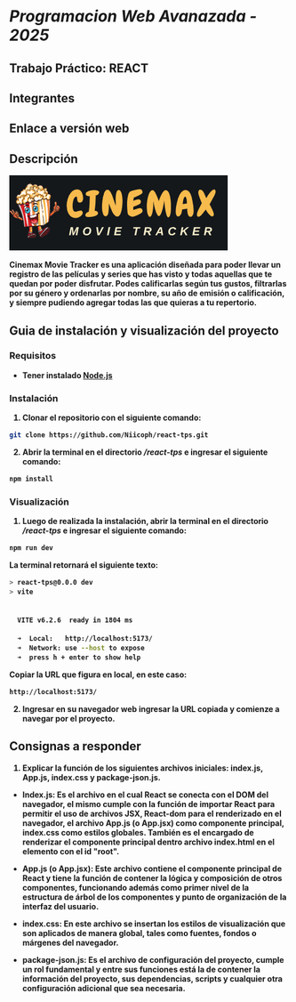 # ***Programacion Web Avanazada - 2025***

## <strong>Trabajo Práctico: REACT
<!-- Pendientes más capturas de pantallas (7) d) Agregar capturas de pantalla)-->

## Integrantes
<!-- Pide "carátula con los datos de los miembros del grupo" ¿?

- [FAI-3169] Benitez, Franco Fabian
- [FAI-4594] Pesce, Matías Nicolás
- [FAI-3220] Reyes Castelló, José Vicente

-->

## Enlace a versión web 

<!-- TBA
- https://********.vercel.app/
-->

## Descripción

<img src="\src\assets\ReadmeIMGs\LogoRdme.png" alt="logo Cinemax">

Cinemax Movie Tracker es una aplicación diseñada para poder llevar un registro de las películas y series que has visto y todas aquellas que te quedan por poder disfrutar. Podes calificarlas según tus gustos, filtrarlas por su género y ordenarlas por nombre, su año de emisión o calificación, y siempre pudiendo agregar todas las que quieras a tu repertorio.



## Guia de instalación y visualización del proyecto
### Requisitos

- Tener instalado [Node.js](https://nodejs.org/) <!-- <img src="\src\assets\ReadmeIMGs\NodeRdme.png" alt="Node" width="60" height="55"> -->

### Instalación

1) Clonar el repositorio con el siguiente comando:

```bash
git clone https://github.com/Niicoph/react-tps.git
```

2) Abrir la terminal en el directorio _/react-tps_ e ingresar el siguiente comando:

```bash
npm install
```

### Visualización

1) Luego de realizada la instalación, abrir la terminal en el directorio _/react-tps_ e ingresar el siguiente comando:

```bash
npm run dev
```

La terminal retornará el siguiente texto:
```bash
> react-tps@0.0.0 dev
> vite


  VITE v6.2.6  ready in 1804 ms

  ➜  Local:   http://localhost:5173/
  ➜  Network: use --host to expose
  ➜  press h + enter to show help
```

Copiar la URL que figura en local, en este caso:
```bash
http://localhost:5173/
```

2) Ingresar en su navegador web ingresar la URL copiada y comienze a navegar por el proyecto.


## Consignas a responder

1) **Explicar la función de los siguientes archivos iniciales: index.js, App.js, index.css y package-json.js.**

- Index.js: Es el archivo en el cual React se conecta con el DOM del navegador, el mismo cumple con la función de importar React para permitir el uso de archivos JSX, React-dom para el renderizado en el navegador, el archivo App.js (o App.jsx) como componente principal, index.css como estilos globales. También es el encargado de renderizar el componente principal dentro archivo index.html en el elemento con el id "root".

- App.js (o App.jsx): Este archivo contiene el componente principal de React y tiene la función de contener la lógica y composición de otros componentes, funcionando además como primer nivel de la estructura de árbol de los componentes y punto de organización de la interfaz del usuario.

- index.css: En este archivo se insertan los estilos de visualización que son aplicados de manera global, tales como fuentes, fondos o márgenes del navegador.

- package-json.js: Es el archivo de configuración del proyecto, cumple un rol fundamental y entre sus funciones está la de contener la información del proyecto, sus dependencias, scripts y cualquier otra configuración adicional que sea necesaria.